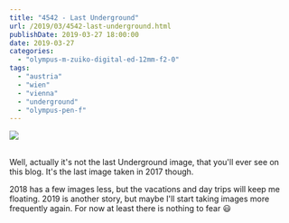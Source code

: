 ```yaml
---
title: "4542 - Last Underground"
url: /2019/03/4542-last-underground.html
publishDate: 2019-03-27 18:00:00
date: 2019-03-27
categories: 
  - "olympus-m-zuiko-digital-ed-12mm-f2-0"
tags: 
  - "austria"
  - "wien"
  - "vienna"
  - "underground"
  - "olympus-pen-f"
---
```

<div class="container">
<div class="center"><a target="_blank" href="https://d25zfm9zpd7gm5.cloudfront.net/1200x1200/2017/20171231_145910_lr.jpg"><img class="webfeedsFeaturedVisual" src="https://d25zfm9zpd7gm5.cloudfront.net/0600x0600/2017/20171231_145910_lr.jpg" /></a></div>
</div>
<br />

Well, actually it's not the last Underground image, that you'll ever
see on this blog. It's the last image taken in 2017 though.

2018 has a few images less, but the vacations and day trips will
keep me floating. 2019 is another story, but maybe I'll start taking
images more frequently again. For now at least there is nothing to
fear :smiley: